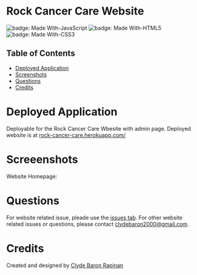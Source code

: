 # Rock Cancer Care Website

![badge: Made With-JavaScript](https://img.shields.io/badge/Made%20With-JavaScript-Yellow)  ![badge: Made With-HTML5](https://img.shields.io/badge/Made%20With-HTML5-Yellow) ![badge: Made With-CSS3](https://img.shields.io/badge/Made%20With-CSS3-Yellow)


## Table of Contents
* [Deployed Application](https://github.com/aaronkplatt/project-2.github.io#deployed-application)</br>
* [Screenshots](https://github.com/aaronkplatt/project-2.github.io#screenshots)</br>
* [Questions](https://github.com/aaronkplatt/project-2.github.io#questions)</br>
* [Credits](https://github.com/aaronkplatt/project-2.github.io#credits)</br>

# Deployed Application

Deployable for the Rock Cancer Care Wbesite with admin page.
Deployed website is at [rock-cancer-care.herokuapp.com/](https://rock-cancer-care.herokuapp.com/)

# Screeenshots

Website Homepage:

# Questions

For website related issue, pleade use the [issues
tab](https://github.com/clydebaron2000/rock_cancer_care/issues).
For other website related issues or questions, please contact
[clydebaron2000@gmail.com](clydebaron2000@gmail.com).

# Credits 

Created and designed by [Clyde Baron Rapinan](https://github.com/clydebaron2000)
